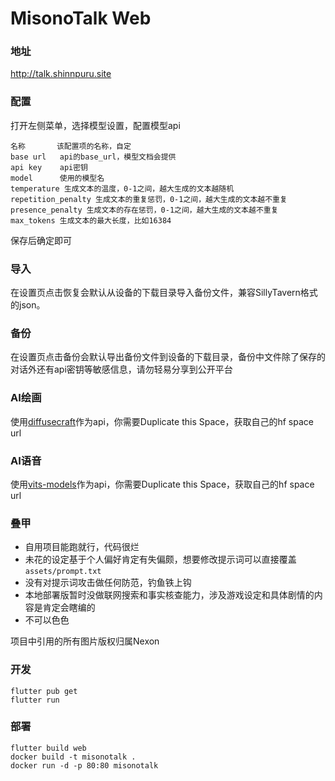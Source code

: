 # MisonoTalk Web

### 地址

http://talk.shinnpuru.site

### 配置

打开左侧菜单，选择模型设置，配置模型api
```
名称       该配置项的名称，自定
base url   api的base_url，模型文档会提供
api key    api密钥
model      使用的模型名
temperature 生成文本的温度，0-1之间，越大生成的文本越随机
repetition_penalty 生成文本的重复惩罚，0-1之间，越大生成的文本越不重复
presence_penalty 生成文本的存在惩罚，0-1之间，越大生成的文本越不重复
max_tokens 生成文本的最大长度，比如16384
```
保存后确定即可

### 导入
在设置页点击恢复会默认从设备的下载目录导入备份文件，兼容SillyTavern格式的json。

### 备份
在设置页点击备份会默认导出备份文件到设备的下载目录，备份中文件除了保存的对话外还有api密钥等敏感信息，请勿轻易分享到公开平台

### AI绘画
使用[diffusecraft](https://r3gm-diffusecraft.hf.space/)作为api，你需要Duplicate this Space，获取自己的hf space url

### AI语音
使用[vits-models](https://shinnpuru-vits-models.hf.space)作为api，你需要Duplicate this Space，获取自己的hf space url

### 叠甲
- 自用项目能跑就行，代码很烂
- 未花的设定基于个人偏好肯定有失偏颇，想要修改提示词可以直接覆盖`assets/prompt.txt`
- 没有对提示词攻击做任何防范，钓鱼铁上钩
- 本地部署版暂时没做联网搜索和事实核查能力，涉及游戏设定和具体剧情的内容是肯定会瞎编的
- 不可以色色

项目中引用的所有图片版权归属Nexon

### 开发

```shell
flutter pub get
flutter run
```

### 部署

```shell
flutter build web
docker build -t misonotalk .
docker run -d -p 80:80 misonotalk
```